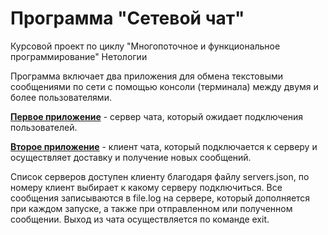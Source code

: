 # Программа "Сетевой чат"

Курсовой проект по циклу "Многопоточное и функциональное программирование" Нетологии

Программа включает два приложения для обмена текстовыми сообщениями по сети с помощью консоли (терминала) между двумя и более пользователями.

[**Первое приложение**](https://github.com/SergeyIvanov11/NetworkChat/blob/21866d98eead311f17193c91408a2042ba5c3f5b/src/main/java/org/example/Server.java) - сервер чата, который ожидает подключения пользователей.

[**Второе приложение**](https://github.com/SergeyIvanov11/NetworkChat/blob/21866d98eead311f17193c91408a2042ba5c3f5b/src/main/java/org/example/Client.java) - клиент чата, который подключается к серверу и осуществляет доставку и получение новых сообщений.

Список серверов доступен клиенту благодаря файлу servers.json, по номеру клиент выбирает к какому серверу подключиться. Все сообщения записываются в file.log на сервере, который дополняется при каждом запуске, а также при отправленном или полученном сообщении. Выход из чата осуществляется по команде exit.
